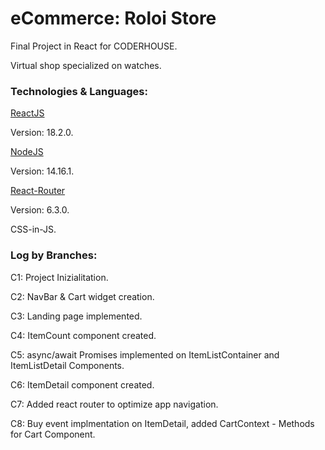 <h1>eCommerce: Roloi Store</h1>
<p>Final Project in React for CODERHOUSE.</p>
<p>Virtual shop specialized on watches.</p>
<h3>Technologies & Languages:</h3>
<a href='https://es.reactjs.org/'>ReactJS</a>
<p>Version: 18.2.0.</p>
<a href='https://nodejs.org/es/'>NodeJS</a>
<p>Version: 14.16.1.</p>
<a href='https://v5.reactrouter.com/web/guides/quick-start'>React-Router</a>
<p>Version: 6.3.0.</p>
<p>CSS-in-JS.</p>
<h3>Log by Branches:</h3>
<p>C1: Project Inizialitation.</p>
<p>C2: NavBar & Cart widget creation.</p>
<p>C3: Landing page implemented.</p>
<p>C4: ItemCount component created.</p>
<p>C5: async/await Promises implemented on ItemListContainer and ItemListDetail Components.</p>
<p>C6: ItemDetail component created.</p>
<p>C7: Added react router to optimize app navigation.</p>
<p>C8: Buy event implmentation on ItemDetail, added CartContext - Methods for Cart Component.</p>
